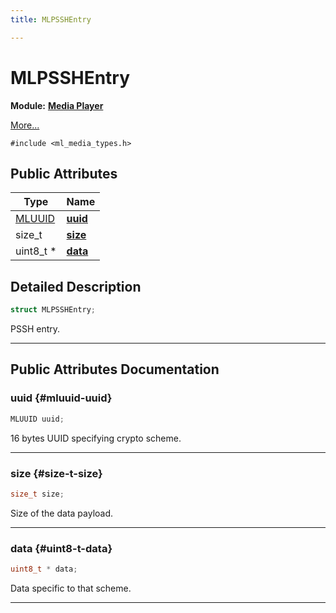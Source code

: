 ```yaml
---
title: MLPSSHEntry

---
```


# MLPSSHEntry

**Module:** **[Media Player](/versioned_docs/version-02-Aug-2023/api-ref/api/Modules/group___media_player/group___media_player.md)**



 [More...](#detailed-description)


`#include <ml_media_types.h>`

## Public Attributes

| Type           | Name           |
| -------------- | -------------- |
| [MLUUID](/versioned_docs/version-02-Aug-2023/api-ref/api/Modules/group___common/struct_m_l_u_u_i_d.md) | **[uuid](/versioned_docs/version-02-Aug-2023/api-ref/api/Modules/group___media_player/struct_m_l_p_s_s_h_entry.md#mluuid-uuid)**  |
| size_t | **[size](/versioned_docs/version-02-Aug-2023/api-ref/api/Modules/group___media_player/struct_m_l_p_s_s_h_entry.md#size-t-size)**  |
| uint8_t * | **[data](/versioned_docs/version-02-Aug-2023/api-ref/api/Modules/group___media_player/struct_m_l_p_s_s_h_entry.md#uint8-t-data)**  |

## Detailed Description

```cpp
struct MLPSSHEntry;
```


PSSH entry. 





-----------
## Public Attributes Documentation

### uuid {#mluuid-uuid}

```cpp
MLUUID uuid;
```


16 bytes UUID specifying crypto scheme. 





-----------

### size {#size-t-size}

```cpp
size_t size;
```


Size of the data payload. 





-----------

### data {#uint8-t-data}

```cpp
uint8_t * data;
```


Data specific to that scheme. 





-----------


